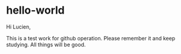 # hello-world



Hi Lucien,

This is a test work for github operation. Please remember it and keep studying.
All things will be good.

